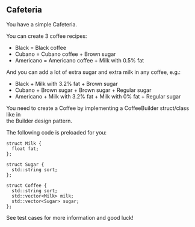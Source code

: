 ## Cafeteria
You have a simple Cafeteria.

You can create 3 coffee recipes:

* Black = Black coffee
* Cubano = Cubano coffee + Brown sugar
* Americano = Americano coffee + Milk with 0.5% fat

And you can add a lot of extra sugar and extra milk in any coffee, e.g.:

* Black + Milk with 3.2% fat + Brown sugar
* Cubano + Brown sugar + Brown sugar + Regular sugar
* Americano + Milk with 3.2% fat + Milk with 0% fat + Regular sugar


You need to create a Coffee by implementing a CoffeeBuilder struct/class like in  
the Builder design pattern.

The following code is preloaded for you:

    struct Milk {
      float fat;
    };

    struct Sugar {
      std::string sort;
    };

    struct Coffee {
      std::string sort;
      std::vector<Milk> milk;
      std::vector<Sugar> sugar;
    };

See test cases for more information and good luck!